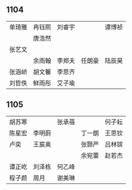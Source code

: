 ## 1104
|     |     |     |     |     |
| --- | --- | --- | --- | --- |
| 单琦雅 | 冉钰熙 | 刘睿宇 |  | 谭博祯 |
|  | 唐浩然 |  |  |  |
| 张艺文 |  |  |  |  |
|  | 余雨翰 | 李郑夫 | 任朗豪 | 陆辰昊 |
| 张涵峤 | 胡文馨 | 李思齐 |  |  |
| 刘哲佚 | 鲜雨彤 | 艾子瑜 |  |  |

## 1105
|     |     |     |     |     |
| --- | --- | --- | --- | --- |
| 胡苏寒 |  | 张承蓓 |  | 何子耘 |
| 陈星宏 | 李明蔚 |  | 丁一朗 | 王思钦 |
| 卢奕 | 王宸奥 |  | 张颢严 | 吕林镔 |
|  |  |  | 余宛蕾 | 赵若杰 |
| 谭正屹 | 刘泽栋 | 何乙峰 |  |  |
| 程子颜 | 周月 | 谢美琳 |  |  |

